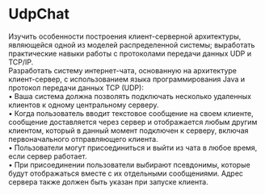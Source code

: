 # UdpChat  
Изучить особенности построения клиент-серверной архитектуры, являющейся одной из моделей распределенной системы; выработать практические навыки работы с протоколами передачи данных UDP и TCP/IP.  
Разработать систему интернет-чата, основанную на архитектуре клиент-сервер, с использованием языка программирования Java и протокол передачи данных TCP (UDP):  
•	Ваша система должна позволять подключать несколько удаленных клиентов к одному центральному серверу.  
•	Когда пользователь вводит текстовое сообщение на своем клиенте, сообщение доставляется через сервер и отображается любым другим клиентом, который в данный момент подключен к серверу, включая первоначального отправляющего клиента.  
•	Пользователи могут присоединиться и выйти из чата в любое время, если сервер работает.  
•	При присоединении пользователи выбирают псевдонимы, которые будут отображаться вместе с их отдельными сообщениями. Адрес сервера также должен быть указан при запуске клиента.  
